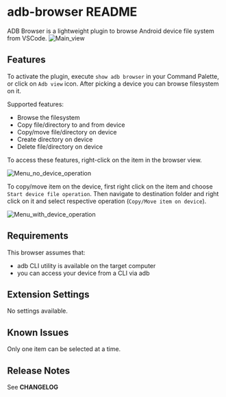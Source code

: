 # adb-browser README

ADB Browser is a lightweight plugin to browse Android device file system from VSCode.
![Main_view](https://github.com/grondz/ADB-Browser/assets/8524706/1f862994-a54b-474c-80de-bc16283f3587)

## Features

To activate the plugin, execute `show adb browser` in your Command Palette, or click on `Adb view` icon.
After picking a device you can browse filesystem on it.

 Supported features:

 * Browse the filesystem
 * Copy file/directory to and from device
 * Copy/move file/directory on device
 * Create directory on device
 * Delete file/directory on device

To access these features, right-click on the item in the browser view.

![Menu_no_device_operation](https://github.com/grondz/ADB-Browser/assets/8524706/1353ba27-dd4c-462b-9418-d8733baf02fe)

To copy/move item on the device, first right click on the item and choose `Start device file operation`.
Then navigate to destination folder and right click on it and select respective operation (`Copy/Move item on device`).

![Menu_with_device_operation](https://github.com/grondz/ADB-Browser/assets/8524706/f700e6b7-f5a2-47f1-90dd-33c91c458626)


## Requirements

This browser assumes that:

* adb CLI utility is available on the target computer
* you can access your device from a CLI via adb

## Extension Settings

No settings available.

## Known Issues

Only one item can be selected at a time.

## Release Notes

See **CHANGELOG** 



